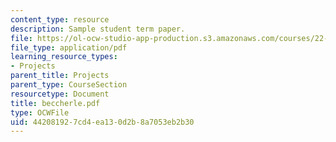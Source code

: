 ```yaml
---
content_type: resource
description: Sample student term paper.
file: https://ol-ocw-studio-app-production.s3.amazonaws.com/courses/22-314j-structural-mechanics-in-nuclear-power-technology-fall-2006/442081927cd4ea130d2b8a7053eb2b30_beccherle.pdf
file_type: application/pdf
learning_resource_types:
- Projects
parent_title: Projects
parent_type: CourseSection
resourcetype: Document
title: beccherle.pdf
type: OCWFile
uid: 44208192-7cd4-ea13-0d2b-8a7053eb2b30
---
```

